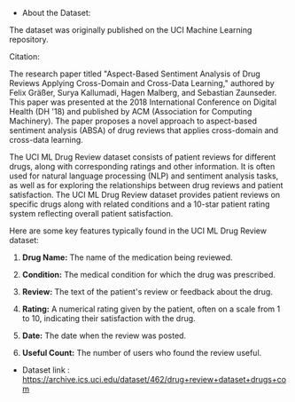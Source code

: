 - About the Dataset:

The dataset was originally published on the UCI Machine Learning repository. 

Citation:

The research paper titled "Aspect-Based Sentiment Analysis of Drug Reviews Applying Cross-Domain and Cross-Data Learning," authored by Felix Gräßer, Surya Kallumadi, Hagen Malberg, and Sebastian Zaunseder. This paper was presented at the 2018 International Conference on Digital Health (DH '18) and published by ACM (Association for Computing Machinery). The paper proposes a novel approach to aspect-based sentiment analysis (ABSA) of drug reviews that applies cross-domain and cross-data learning. 

The UCI ML Drug Review dataset consists of patient reviews for different drugs, along with corresponding ratings and other information. It is often used for natural language processing (NLP) and sentiment analysis tasks, as well as for exploring the relationships between drug reviews and patient satisfaction. The UCI ML Drug Review dataset provides patient reviews on specific drugs along with related conditions and a 10-star patient rating system reflecting overall patient satisfaction.

Here are some key features typically found in the UCI ML Drug Review dataset:

1. **Drug Name:** The name of the medication being reviewed.

2. **Condition:** The medical condition for which the drug was prescribed.

3. **Review:** The text of the patient's review or feedback about the drug.

4. **Rating:** A numerical rating given by the patient, often on a scale from 1 to 10, indicating their satisfaction with the drug.

5. **Date:** The date when the review was posted.

6. **Useful Count:** The number of users who found the review useful.


- Dataset link : https://archive.ics.uci.edu/dataset/462/drug+review+dataset+drugs+com
